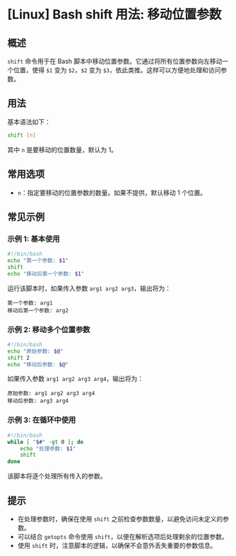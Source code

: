 # [Linux] Bash shift 用法: 移动位置参数

## 概述
`shift` 命令用于在 Bash 脚本中移动位置参数。它通过将所有位置参数向左移动一个位置，使得 `$1` 变为 `$2`，`$2` 变为 `$3`，依此类推。这样可以方便地处理和访问参数。

## 用法
基本语法如下：
```bash
shift [n]
```
其中 `n` 是要移动的位置数量，默认为 1。

## 常用选项
- `n`：指定要移动的位置参数的数量。如果不提供，默认移动 1 个位置。

## 常见示例

### 示例 1: 基本使用
```bash
#!/bin/bash
echo "第一个参数: $1"
shift
echo "移动后第一个参数: $1"
```
运行该脚本时，如果传入参数 `arg1 arg2 arg3`，输出将为：
```
第一个参数: arg1
移动后第一个参数: arg2
```

### 示例 2: 移动多个位置参数
```bash
#!/bin/bash
echo "原始参数: $@"
shift 2
echo "移动后参数: $@"
```
如果传入参数 `arg1 arg2 arg3 arg4`，输出将为：
```
原始参数: arg1 arg2 arg3 arg4
移动后参数: arg3 arg4
```

### 示例 3: 在循环中使用
```bash
#!/bin/bash
while [ "$#" -gt 0 ]; do
    echo "处理参数: $1"
    shift
done
```
该脚本将逐个处理所有传入的参数。

## 提示
- 在处理参数时，确保在使用 `shift` 之前检查参数数量，以避免访问未定义的参数。
- 可以结合 `getopts` 命令使用 `shift`，以便在解析选项后处理剩余的位置参数。
- 使用 `shift` 时，注意脚本的逻辑，以确保不会意外丢失重要的参数信息。